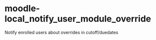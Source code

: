 # moodle-local_notify_user_module_override

Notify enrolled users about overrides in cutoff/duedates

